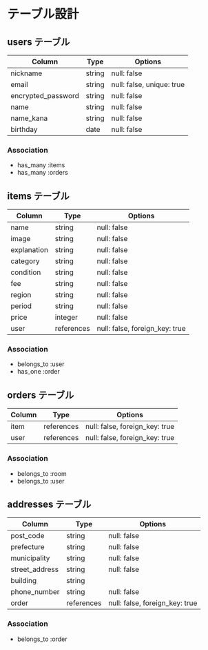 # テーブル設計

## users テーブル

| Column             | Type   | Options     |
| ------------------ | ------ | ----------- |
| nickname           | string | null: false |
| email              | string | null: false, unique: true |
| encrypted_password | string | null: false |
| name               | string | null: false |
| name_kana          | string | null: false |
| birthday           | date   | null: false |

### Association

- has_many :items
- has_many :orders

## items テーブル

| Column      | Type    | Options     |
| ------      | ------  | ----------- |
| name        | string  | null: false |
| image       | string  | null: false |
| explanation | string  | null: false |
| category    | string  | null: false |
| condition   | string  | null: false |
| fee         | string  | null: false |
| region      | string  | null: false |
| period      | string  | null: false |
| price       | integer | null: false |
| user        | references | null: false, foreign_key: true|

### Association

- belongs_to :user
- has_one :order

## orders テーブル

| Column | Type       | Options                        |
| ------ | ---------- | ------------------------------ |
| item   | references | null: false, foreign_key: true |
| user   | references | null: false, foreign_key: true |


### Association

- belongs_to :room
- belongs_to :user

## addresses テーブル

| Column         | Type       | Options                        |
| -------        | ---------- | ------------------------------ |
| post_code      | string     | null: false |
| prefecture     | string     | null: false |
| municipality   | string     | null: false |
| street_address | string     | null: false |
| building       | string     |             |
| phone_number   | string     | null: false |
| order          | references | null: false, foreign_key: true |

### Association

- belongs_to :order